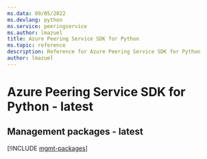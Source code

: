 ```yaml
---
ms.data: 09/05/2022
ms.devlang: python
ms.service: peeringservice
ms.author: lmazuel
title: Azure Peering Service SDK for Python
ms.topic: reference
description: Reference for Azure Peering Service SDK for Python
author: lmazuel
---
```

# Azure Peering Service SDK for Python - latest

## Management packages - latest
[!INCLUDE [mgmt-packages](peering-service-mgmt-index.md)]